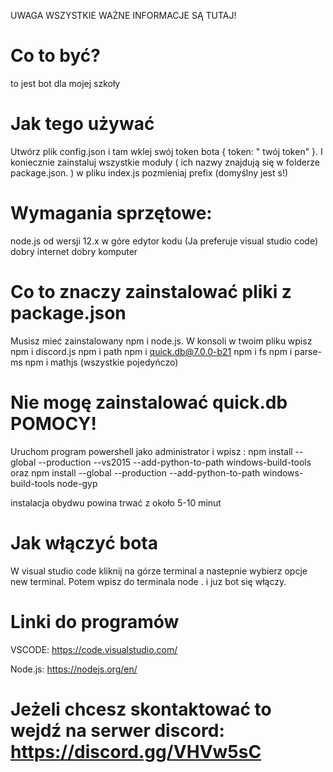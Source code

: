 UWAGA WSZYSTKIE  WAŻNE INFORMACJE SĄ TUTAJ!

# Co to być?
 to jest bot dla mojej szkoły
 
 # Jak tego używać
 
 Utwórz plik config.json i tam wklej swój token bota  {
 token: " twój token"
 }. 
 I koniecznie zainstaluj wszystkie moduły ( ich nazwy  znajdują się w folderze package.json. )
 w pliku index.js pozmieniaj prefix (domyślny jest s!)
 
 
 
 
 # Wymagania sprzętowe:
 node.js od wersji 12.x w góre
 edytor kodu (Ja preferuje visual studio code)
 dobry internet
 dobry komputer
 
 # Co to znaczy zainstalować pliki z package.json
 Musisz mieć zainstalowany npm i node.js. W konsoli w twoim pliku wpisz npm i discord.js  npm i path  npm i quick.db@7.0.0-b21   npm i fs npm i parse-ms   npm i mathjs 
 (wszystkie pojedyńczo)
 # Nie mogę zainstalować quick.db POMOCY!
 Uruchom program powershell jako administrator i wpisz :
 npm install --global --production --vs2015 --add-python-to-path windows-build-tools  oraz 
npm install --global --production --add-python-to-path windows-build-tools node-gyp 

instalacja obydwu powina trwać z około 5-10 minut

# Jak włączyć bota 

W visual studio code kliknij na górze terminal a nastepnie wybierz opcje new terminal.
Potem wpisz do terminala  node .   i juz bot się włączy.

 
 # Linki do programów 
 VSCODE: https://code.visualstudio.com/
 
 Node.js: https://nodejs.org/en/
 
 # Jeżeli chcesz skontaktować to wejdź na serwer discord: https://discord.gg/VHVw5sC
 
